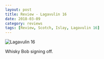 ```yaml
---
layout: post
title: Review - Lagavulin 16
date: 2018-03-09
category: reviews
tags: [Review, Scotch, Islay, Lagavulin 16]
---
```


![Lagavulin 16]({{site.baseurl}}/images/2018-03-09-lagavulin.png)

Whisky Bob signing off.
